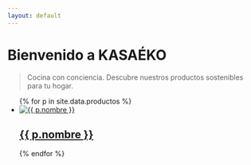 ```yaml
---
layout: default
---
```

# Bienvenido a **KASAÉKO**

> Cocina con conciencia. Descubre nuestros productos sostenibles para tu hogar.

<ul>
  {% for p in site.data.productos %}
  <li>
    <a href="/productos/{{ p.slug }}.html">
      <img src="{{ p.imagen }}" alt="{{ p.nombre }}">
      <h2>{{ p.nombre }}</h2>
    </a>
  </li>
  {% endfor %}
</ul>
